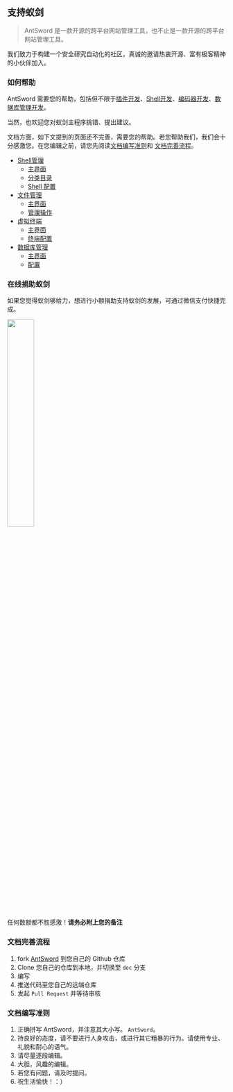 支持蚁剑
---

> AntSword 是一款开源的跨平台网站管理工具，也不止是一款开源的跨平台网站管理工具。

我们致力于构建一个安全研究自动化的社区，真诚的邀请热衷开源、富有极客精神的小伙伴加入。

### 如何帮助

AntSword 需要您的帮助，包括但不限于[插件开发](plugin_dev/README.md)、[Shell开发](core_dev/shell/README.md)、[编码器开发](core_dev/encoder/README.md)、[数据库管理开发](core_dev/database/README.md)。

当然，也欢迎您对蚁剑主程序挑错、提出建议。

文档方面，如下文提到的页面还不完善，需要您的帮助。若您帮助我们，我们会十分感激您。在您编辑之前，请您先阅读[文档编写准则](#doc_guidelines)和 [文档完善流程](#doc_howto)。

* [Shell管理](shell_manager/README.md)
    * [主界面](shell_manager/main_page.md)
    * [分类目录](shell_manager/category.md)
    * [Shell 配置](shell_manager/shell_config.md)
* [文件管理](file_manager/README.md)
    * [主界面](file_manager/main_page.md)
    * [管理操作](file_manager/operation.md)
* [虚拟终端](terminal/README.md)
    * [主界面](terminal/main_page.md)
    * [终端配置](terminal/terminal_config.md)
* [数据库管理](database/README.md)
    * [主界面](database/main_page.md)
    * [配置](database/database_config.md)


### 在线捐助蚁剑

如果您觉得蚁剑够给力，想进行小额捐助支持蚁剑的发展，可通过微信支付快捷完成。

<img src="http://blog.evalbug.com/images/wechatimg.png" style="width:35%;"/>

任何数额都不胜感激！**请务必附上您的备注**

### <a name="doc_howto">文档完善流程

1. fork [AntSword](https://github.com/AntSwordProject/AntSword) 到您自己的 Github 仓库
2. Clone 您自己的仓库到本地，并切换至 `doc` 分支
3. 编写
4. 推送代码至您自己的远端仓库
5. 发起 `Pull Request` 并等待审核

### <a name="doc_guidelines">文档编写准则

1. 正确拼写 AntSword，并注意其大小写。 `AntSword`。
2. 持良好的态度，请不要进行人身攻击，或进行其它粗暴的行为。请使用专业、礼貌和耐心的语气。
3. 请尽量逐段编辑。
4. 大胆，风趣的编辑。
5. 若您有问题，请及时提问。
6. 祝生活愉快！：）
